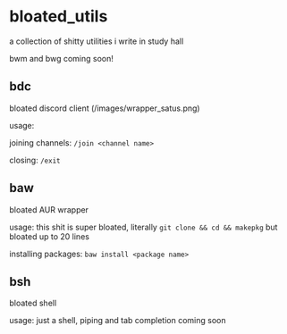 # bloated_utils
a collection of shitty utilities i write in study hall

bwm and bwg coming soon!

## bdc
bloated discord client
(/images/wrapper_satus.png)

usage:

joining channels: ``/join <channel name>``

closing: ``/exit``

## baw
bloated AUR wrapper

usage:
this shit is super bloated, literally ``git clone && cd && makepkg`` but bloated up to 20 lines

installing packages: ``baw install <package name>``

## bsh
bloated shell


usage:
just a shell, piping and tab completion coming soon

